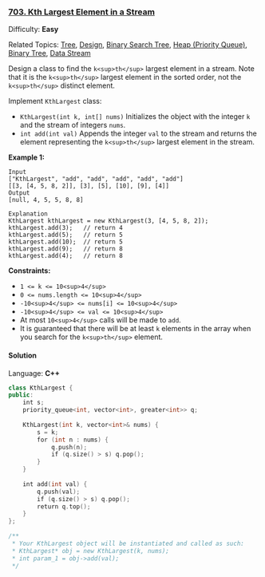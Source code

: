 ### [703\. Kth Largest Element in a Stream](https://leetcode.com/problems/kth-largest-element-in-a-stream/)

Difficulty: **Easy**

Related Topics: [Tree](https://leetcode.com/tag/tree/), [Design](https://leetcode.com/tag/design/), [Binary Search Tree](https://leetcode.com/tag/binary-search-tree/), [Heap (Priority Queue)](https://leetcode.com/tag/heap-priority-queue/), [Binary Tree](https://leetcode.com/tag/binary-tree/), [Data Stream](https://leetcode.com/tag/data-stream/)


Design a class to find the `k<sup>th</sup>` largest element in a stream. Note that it is the `k<sup>th</sup>` largest element in the sorted order, not the `k<sup>th</sup>` distinct element.

Implement `KthLargest` class:

*   `KthLargest(int k, int[] nums)` Initializes the object with the integer `k` and the stream of integers `nums`.
*   `int add(int val)` Appends the integer `val` to the stream and returns the element representing the `k<sup>th</sup>` largest element in the stream.

**Example 1:**

```
Input
["KthLargest", "add", "add", "add", "add", "add"]
[[3, [4, 5, 8, 2]], [3], [5], [10], [9], [4]]
Output
[null, 4, 5, 5, 8, 8]

Explanation
KthLargest kthLargest = new KthLargest(3, [4, 5, 8, 2]);
kthLargest.add(3);   // return 4
kthLargest.add(5);   // return 5
kthLargest.add(10);  // return 5
kthLargest.add(9);   // return 8
kthLargest.add(4);   // return 8
```

**Constraints:**

*   `1 <= k <= 10<sup>4</sup>`
*   `0 <= nums.length <= 10<sup>4</sup>`
*   `-10<sup>4</sup> <= nums[i] <= 10<sup>4</sup>`
*   `-10<sup>4</sup> <= val <= 10<sup>4</sup>`
*   At most `10<sup>4</sup>` calls will be made to `add`.
*   It is guaranteed that there will be at least `k` elements in the array when you search for the `k<sup>th</sup>` element.


#### Solution

Language: **C++**

```c++
class KthLargest {
public:
    int s;
    priority_queue<int, vector<int>, greater<int>> q;
    
    KthLargest(int k, vector<int>& nums) {
        s = k;
        for (int n : nums) {
            q.push(n);
            if (q.size() > s) q.pop();
        }
    }
    
    int add(int val) {
        q.push(val);
        if (q.size() > s) q.pop();
        return q.top();
    }
};
​
/**
 * Your KthLargest object will be instantiated and called as such:
 * KthLargest* obj = new KthLargest(k, nums);
 * int param_1 = obj->add(val);
 */
```